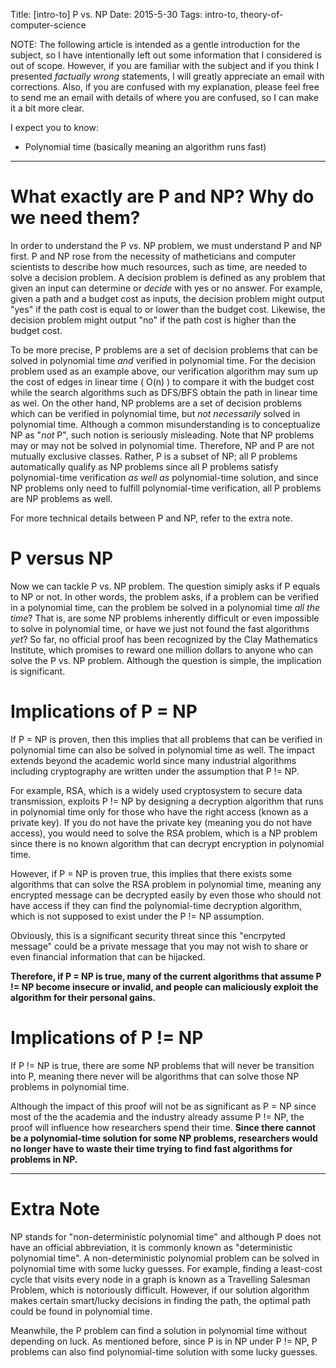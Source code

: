 ﻿Title: [intro-to] P vs. NP
Date: 2015-5-30 
Tags: intro-to, theory-of-computer-science

NOTE: The following article is intended as a gentle introduction
for the subject, so I have intentionally left out some information that I considered
is out of scope. However, if you are familiar with the subject and if you think
I presented *factually wrong* statements, I will greatly appreciate an email
with corrections. Also, if you are confused with my explanation, please feel free to
send me an email with details of where you are confused, so I can make it a bit
more clear. 

I expect you to know: 
- Polynomial time (basically meaning an algorithm runs fast)

---

# What exactly are P and NP? Why do we need them?

In order to understand the P vs. NP problem, we must understand P and NP first. P
and NP rose from the necessity of matheticians and computer scientists to
describe how much resources, such as time, are needed to solve a decision
problem. A decision problem is defined as any problem that given an input can
determine or *decide* with yes or no answer. For example, given a path and a
budget cost as inputs, the decision problem might output "yes" if the path cost
is equal to or lower than the budget cost. Likewise, the decision problem might output "no" if the path cost is higher than the budget cost. 

To be more precise, P problems are a set of decision problems that can be solved in polynomial
time *and* verified in polynomial time. For the decision problem used as an
example above, our verification algorithm may sum up the cost of edges in linear time ( O(n) ) to
compare it with the budget cost while the search algorithms such as DFS/BFS
obtain the path in linear time as wel. On the other hand, NP problems are
a set of decision problems which can be verified in polynomial time, but *not
necessarily* solved in polynomial time. Although a common misunderstanding is to
conceptualize NP as "*not* P", such notion is seriously misleading. Note that NP
problems may or may not be solved in polynomial time. Therefore, NP and P are
not mutually exclusive classes. Rather, P is a subset of NP; all P problems
automatically qualify as NP problems since all P problems satisfy
polynomial-time verification *as well as* polynomial-time solution, and since NP
problems only need to fulfill polynomial-time verification, all P problems are NP problems as well.

For more technical details between P and NP, refer to the extra note.

# P versus NP

Now we can tackle P vs. NP problem. The question simiply asks if P equals to NP
or not. In other words, the problem asks, if a
problem can be verified in a polynomial time, can the problem be solved in
a polynomial time *all the time*? That is, are some NP problems inherently
difficult or even impossible to solve in polynomial time, or have we just
not found the fast algorithms *yet*? So far, no official proof has been
recognized by the Clay Mathematics Institute, which promises to reward
one million dollars to anyone who can solve the P vs. NP problem. Although the question is simple, the implication is significant. 

# Implications of P = NP
   
If P = NP is proven, then this implies that all problems that can be
verified in polynomial time can also be solved in polynomial time as well. The
impact extends beyond the academic world since many industrial algorithms including
cryptography are written under the assumption that P != NP.

For example, RSA, which is a widely used cryptosystem to secure data
transmission, exploits P != NP by designing a decryption algorithm that runs in
polynomial time only for those who have the right access (known as a private key). If you
do not have the private key (meaning you do not have access), you would need to solve
the RSA problem, which is a NP problem since there is no known algorithm that
can decrypt encryption in polynomial time.

However, if P = NP is proven true, this implies that there exists some
algorithms that can solve the RSA problem in polynomial time, meaning any
encrypted message can be decrypted easily by even those who should not have
access if they can find the polynomial-time decryption algorithm, which is not
supposed to exist under the P != NP assumption. 

Obviously, this is a significant security threat since this "encrpyted message"
could be a private message that you may not wish to share or even financial
information that can be hijacked.

**Therefore, if P = NP is true, many of the current algorithms that assume P !=
NP become insecure or invalid, and people can maliciously exploit the algorithm
for their personal gains.**

# Implications of P != NP

If P != NP is true, there are some NP problems that will never be transition
into P, meaning there never will be algorithms that can solve those NP problems
in polynomial time.  

Although the impact of this proof will not be as significant as P = NP since most of the the academia and the industry already assume P != NP, the proof will influence how
researchers spend their time. **Since there cannot be a
polynomial-time solution for some NP problems, researchers would no longer have
to waste their time trying to find fast algorithms for problems in NP.**

---

# Extra Note
NP stands for "non-deterministic polynomial time" and although P does
not have an official abbreviation, it is commonly known as "deterministic
polynomial time". A non-deterministic polynomial problem can be
solved in polynomial time with some lucky guesses. For example, finding a
least-cost cycle
that visits every node in a graph is known as a Travelling Salesman Problem,
which is notoriously difficult. However, if our solution algorithm makes certain
smart/lucky decisions in finding the path, the optimal path could be found in
polynomial time.

Meanwhile, the P problem can find a solution in polynomial time without depending on luck. As mentioned
before, since P is in NP under P != NP, P problems can also find polynomial-time
solution with some lucky guesses.
